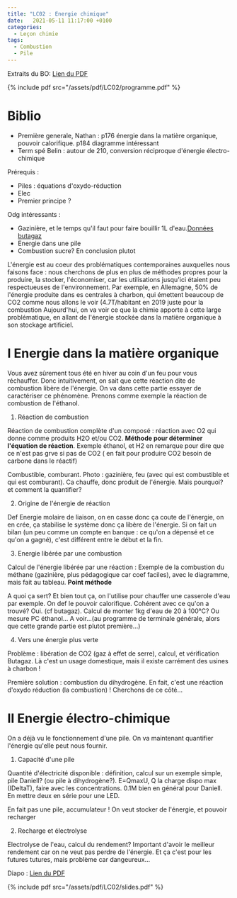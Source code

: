 ```yaml
---
title: "LC02 : Energie chimique"
date:   2021-05-11 11:17:00 +0100
categories:
  - Leçon chimie
tags:
  - Combustion
  - Pile
---
```

Extraits du BO: [Lien du PDF](/assets/pdf/LC02/programme.pdf)

{% include pdf src="/assets/pdf/LC02/programme.pdf" %}

# Biblio
- Première generale, Nathan : p176 énergie dans la matière organique, pouvoir calorifique. p184 diagramme intéressant
- Term spé Belin : autour de 210, conversion réciproque d'énergie électro-chimique

Prérequis : 
- Piles : équations d'oxydo-réduction
- Elec
- Premier principe ?


Odg intéressants : 
- Gazinière, et le temps qu'il faut pour faire bouillir 1L d'eau.[Données butagaz](https://aide.butagaz.fr/contenu/gaz-en-bouteille/bouteilles-de-gaz/caracteristiques-des-bouteilles/quelle-est-la-difference-entre-le-gaz-de-ville-et-le-gaz-en-bouteille/)
- Energie dans une pile
- Combustion sucre? En conclusion plutot

L'énergie est au coeur des problématiques contemporaines auxquelles nous faisons face : nous cherchons de plus en plus de méthodes propres pour la produire, la stocker, l'économiser, car les utilisations jusqu'ici étaient peu respectueuses de l'environnement. Par exemple, en Allemagne, 50% de l'énergie produite dans es centrales à charbon, qui émettent beaucoup de CO2 comme nous allons le voir (4.7T/habitant en 2019 juste pour la combustion Aujourd'hui, on va voir ce que la chimie apporte à cette large problématique, en allant de l'énergie stockée dans la matière organique à son stockage artificiel.

# I Energie dans la matière organique

Vous avez sûrement tous été en hiver au coin d'un feu pour vous réchauffer. Donc intuitivement, on sait que cette réaction dite de combustion libère de l'énergie. On va dans cette partie essayer de caractériser ce phénomène. Prenons comme exemple la réaction de combustion de l'éthanol.

1) Réaction de combustion

Réaction de combustion complète d'un composé : réaction avec O2 qui donne comme produits H2O et/ou CO2. **Méthode pour déterminer l'équation de réaction**. 
Exemple éthanol, et H2 en remarque pour dire que ce n'est pas grve si pas de CO2 ( en fait pour produire CO2 besoin de carbone dans le réactif)

Combustible, comburant. Photo : gazinière, feu (avec qui est combustible et qui est comburant). Ca chauffe, donc produit de l'énergie. Mais pourquoi? et comment la quantifier?

2) Origine de l'énergie de réaction

Def Energie molaire de liaison, on en casse donc ça coute de l'énergie, on en crée, ça stabilise le système donc ça libère de l'énergie. Si on fait un bilan (un peu comme un compte en banque : ce qu'on a dépensé et ce qu'on a gagné), c'est différent entre le début et la fin. 

3) Energie libérée par une combustion

Calcul de l'énergie libérée par une réaction : Exemple de la combustion du méthane (gazinière, plus pédagogique car coef faciles), avec le diagramme, mais fait au tableau. **Point méthode**

A quoi ça sert? Et bien tout ça, on l'utilise pour chauffer une casserole d'eau par exemple. On def le pouvoir calorifique. Cohérent avec ce qu'on a trouvé? Oui. (cf butagaz). Calcul de monter 1kg d'eau de 20 à 100°C? Ou mesure PC éthanol... A voir...(au programme de terminale générale, alors que cette grande partie est plutot première...)

4) Vers une énergie plus verte

Problème : libération de CO2 (gaz à effet de serre), calcul, et vérification Butagaz. Là c'est un usage domestique, mais il existe carrément des usines à charbon ! 

Première solution : combustion du dihydrogène. En fait, c'est une réaction d'oxydo réduction (la combustion) !  Cherchons de ce côté...

# II Energie électro-chimique
On a déjà vu le fonctionnement d'une pile. On va maintenant quantifier l'énergie qu'elle peut nous fournir.

1) Capacité d'une pile

Quantité d'électricité disponible : définition, calcul sur un exemple simple, pile Daniell?  (ou pile à dihydrogène?). E=QmaxU, Q la charge dispo max (IDeltaT), faire avec les concentrations. 0.1M bien en général pour Daniell. En mettre deux en série pour une LED.

En fait pas une pile, accumulateur ! On veut stocker de l'énergie, et pouvoir recharger

2) Recharge et électrolyse

Electrolyse de l'eau, calcul du rendement? Important d'avoir le meilleur rendement car on ne veut pas perdre de l'énergie. Et ça c'est pour les futures tutures, mais problème car dangeureux...

Diapo :  [Lien du PDF](/assets/pdf/LC02/slides.pdf)

{% include pdf src="/assets/pdf/LC02/slides.pdf" %}
